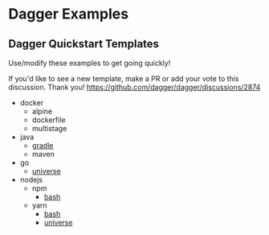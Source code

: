 # Dagger Examples

## Dagger Quickstart Templates
Use/modify these examples to get going quickly!

If you'd like to see a new template, make a PR or add your vote to this discussion. Thank you!
https://github.com/dagger/dagger/discussions/2874

- docker
  - alpine
  - dockerfile
  - multistage
- java
  - [gradle](https://github.com/dagger/examples/tree/main/templates/java/gradle)
  - maven
- go
  - [universe](https://github.com/dagger/examples/tree/main/templates/go/universe)
- nodejs
  - npm
    - [bash](https://github.com/dagger/examples/tree/main/templates/nodejs/npm/bash)
  - yarn
    - [bash](https://github.com/dagger/examples/tree/main/templates/nodejs/yarn/bash)
    - [universe](https://github.com/dagger/examples/tree/main/templates/nodejs/yarn/universe)

